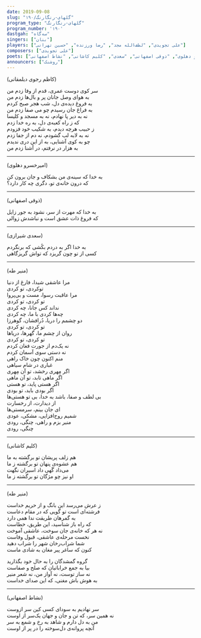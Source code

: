 ```yaml
---  
date: 2019-09-08  
slug: "گلهای-رنگارنگ/۱۹۰"
program_type: "گلهای-رنگارنگ"  
program_number: '۱۹۰'  
dastgah: "سه‌گاه"  
singers: ["بنان"]  
players: ["علی تجویدی", "لطف‌الله مجد", "رضا ورزنده", "حسین تهرانی"]  
composers: ["علی تجویدی"]  
poets: ["منیر طه", "کاظم رجوی دیلمقانی (ایزد)", "امیرخسرو دهلوی", "ذوقی اصفهانی", "سعدی", "کلیم کاشانی", "نشاط اصفهانی"]  
announcers: ["روشنک"]  
---  
```


(کاظم رجوی دیلمقانی)  

سر کوی دوست عمری، قدم از وفا زدم من  
به هوای وصل جانان پر و بال‌ها زدم من  
به فروغ دیده‌ی دل، شب هجر صبح کردم  
به فراغ جان رسیدم چو می صفا زدم من  
نه به دیر پا نهادم، نه به مسجد و کلیسا  
که ز راه کعبه‌ی دل، به ره خدا زدم  
ز حبیب هرچه دیدم، به شکیب خود فزودم  
نه به لابه لب گشودم، نه دم از جفا زدم  
چو به کوی آشنایی، به از این دری ندیدم  
به هزار در نرفتم، در آشنا زدم من  

---  

(امیرخسرو دهلوی)  

به خدا که سینه‌ی من بشکاف و جان برون کن  
که درون خانه‌ی تو، دگری چه کار دارد؟  

---  

(ذوقی اصفهانی)  

به خدا که مهرت از سر، نشود به جور زایل  
که فروغ ذات عشق است و نباشدش زوالی  

---  

(سعدی شیرازی)  

به خدا اگر به دردم بکُشی که برنگردم  
کسی از تو چون گریزد که تواش گریزگاهی  

---  

(منیر طه)  

مرا عاشقی شیدا، فارغ از دنیا  
توکردی، تو کردی  
مرا عاقبت رسوا، مست و بی‌‌پروا  
تو کردی، تو کردی  
نداند کس جانا، چه‌ کردی  
چه‌‌ها کردی با ما، چه‌ کردی  
دو چشمم را دریا، دُرافشان، گوهرزا  
تو کردی، تو کردی  
روان از چشم ما، گهرها، دریاها  
تو کردی، تو کردی  
نه یک‌دم از جورت فغان‌ کردم  
نه دستی سوی آسمان‌ کردم  
منم اکنون چون خاک راهی  
غباری در شام سیاهی  
اگر مِهری رخشد، تو آن مِهری  
اگر ماهی تابد، تو آن ماهی  
اگر هستی پاید، تو هستی  
اگر بودی باید، تو بودی  
بی‌ لطف و صفا، باشد به خدا، بی‌ تو هستی‌ها  
از دیدارت، از رخسارت  
ای جان بینم، سرمستی‌ها  
شمیم روح‌‌افزایی، مشکی، عودی  
منیر بزم و راهی، چنگی، رودی  
چنگی، رودی  

---  

(کلیم کاشانی)  

هم زلف پریشان تو برگشته به ما  
هم عشوه‌ی پنهان تو برگشته ز ما  
می‌داد گَهی داد اسیران نگهت  
او نیز چو مژگان تو برگشته ز ما  

---  

(منیر طه)  

ز عرش می‌رسد این بانگ و از حریم خداست  
فرشته‌ای است تو گویی که در مقام دعاست  
به گمرهان طریقت ندا همی دارد  
که راه باز شناسید، این طریق، خطاست  
نه هر که خانه‌ی جان سوخت، عاشقی آموخت  
نخست مرحله‌ی عاشقی، قبول وفاست  
شما شراب‌رخان شهر را شراب دهید  
کنون که ساغر پیر مغان به شادی ماست  

گروه گمشدگان را به حال خود بگذارید  
بیا به جمع خراباتیان که صلح و صفاست  
نه ساز توست، نه آواز من، نه شعر منیر  
به هوش باش مغنی، که این صدای خداست  

---  

(نشاط اصفهانی)  

سر نهادیم به سودای کسی کین سر ازوست  
نه همین سر، که تن و جان و جهان یک‌سر از اوست  
من به دل دارم و شاهد به رخ و شمع به سر  
آنچه پروانه‌ی دل‌سوخته را در پر از اوست  
